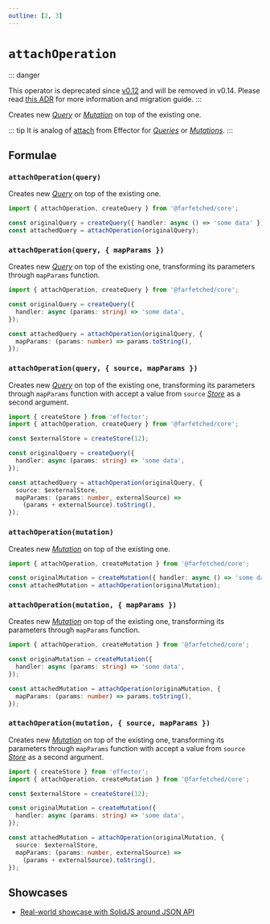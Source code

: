 ```yaml
---
outline: [2, 3]
---
```


# `attachOperation` <Badge type="tip" text="since v0.6" />

::: danger

This operator is deprecated since [v0.12](/releases/0-12) and will be removed in v0.14. Please read [this ADR](/adr/attach_operation_deprecation) for more information and migration guide.
:::

Creates new [_Query_](/api/primitives/query) or [_Mutation_](/api/primitives/mutation) on top of the existing one.

::: tip
It is analog of [attach](https://effector.dev/en/api/effector/attach/) from Effector for [_Queries_](/api/primitives/query) or [_Mutations_](/api/primitives/mutation).
:::

## Formulae

### `attachOperation(query)`

Creates new [_Query_](/api/primitives/query) on top of the existing one.

```ts
import { attachOperation, createQuery } from '@farfetched/core';

const originalQuery = createQuery({ handler: async () => 'some data' });
const attachedQuery = attachOperation(originalQuery);
```

### `attachOperation(query, { mapParams })`

Creates new [_Query_](/api/primitives/query) on top of the existing one, transforming its parameters through `mapParams` function.

```ts
import { attachOperation, createQuery } from '@farfetched/core';

const originalQuery = createQuery({
  handler: async (params: string) => 'some data',
});

const attachedQuery = attachOperation(originalQuery, {
  mapParams: (params: number) => params.toString(),
});
```

### `attachOperation(query, { source, mapParams })`

Creates new [_Query_](/api/primitives/query) on top of the existing one, transforming its parameters through `mapParams` function with accept a value from `source` [_Store_](https://effector.dev/en/api/effector/store/) as a second argument.

```ts
import { createStore } from 'effector';
import { attachOperation, createQuery } from '@farfetched/core';

const $externalStore = createStore(12);

const originalQuery = createQuery({
  handler: async (params: string) => 'some data',
});

const attachedQuery = attachOperation(originalQuery, {
  source: $externalStore,
  mapParams: (params: number, externalSource) =>
    (params + externalSource).toString(),
});
```

### `attachOperation(mutation)`

Creates new [_Mutation_](/api/primitives/mutation) on top of the existing one.

```ts
import { attachOperation, createMutation } from '@farfetched/core';

const originalMutation = createMutation({ handler: async () => 'some data' });
const attachedMutation = attachOperation(originalMutation);
```

### `attachOperation(mutation, { mapParams })`

Creates new [_Mutation_](/api/primitives/mutation) on top of the existing one, transforming its parameters through `mapParams` function.

```ts
import { attachOperation, createMutation } from '@farfetched/core';

const originaMutation = createMutation({
  handler: async (params: string) => 'some data',
});

const attachedMutation = attachOperation(originaMutation, {
  mapParams: (params: number) => params.toString(),
});
```

### `attachOperation(mutation, { source, mapParams })`

Creates new [_Mutation_](/api/primitives/mutation) on top of the existing one, transforming its parameters through `mapParams` function with accept a value from `source` [_Store_](https://effector.dev/en/api/effector/store/) as a second argument.

```ts
import { createStore } from 'effector';
import { attachOperation, createMutation } from '@farfetched/core';

const $externalStore = createStore(12);

const originalMutation = createMutation({
  handler: async (params: string) => 'some data',
});

const attachedMutation = attachOperation(originalMutation, {
  source: $externalStore,
  mapParams: (params: number, externalSource) =>
    (params + externalSource).toString(),
});
```

## Showcases

- [Real-world showcase with SolidJS around JSON API](https://github.com/igorkamyshev/farfetched/tree/master/apps/showcase/solid-real-world-rick-morty/)
